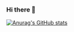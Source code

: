 ### Hi there 👋
[![Anurag's GitHub stats](https://github-readme-stats.vercel.app/api?username=songrise)](https://github.com/anuraghazra/github-readme-stats)

<!--
**songrise/songrise** is a ✨ _special_ ✨ repository because its `README.md` (this file) appears on your GitHub profile.

Here are some ideas to get you started:

- 🔭 I’m currently working on ...
- 🌱 I’m currently learning ...
- 👯 I’m looking to collaborate on ...
- 🤔 I’m looking for help with ...
- 💬 Ask me about ...
- 📫 How to reach me: ...
- 😄 Pronouns: ...
- ⚡ Fun fact: ...
-->
